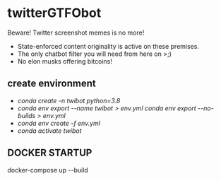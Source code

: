 # twitterGTFObot
Beware! Twitter screenshot memes is no more! 
* State-enforced content originality is active on these premises. 
* The only chatbot filter you will need from here on >;) 
* No elon musks offering bitcoins!

## create environment
* _conda create -n twibot python=3.8_
* _conda env export --name twibot > env.yml_
_conda env export --no-builds > env.yml_
* _conda env create -f env.yml_
* _conda activate twibot_

## DOCKER STARTUP
docker-compose up --build